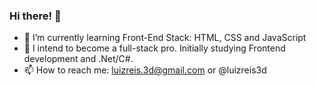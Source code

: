### Hi there! 👋


- 🌱 I’m currently learning Front-End Stack: HTML, CSS and JavaScript
- 🔭 I intend to become a full-stack pro. Initially studying Frontend development and .Net/C#.
- 📫 How to reach me: luizreis.3d@gmail.com or @luizreis3d
